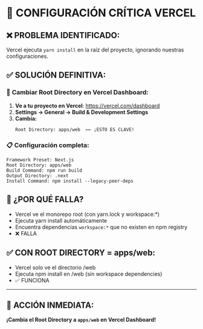 # 🚨 CONFIGURACIÓN CRÍTICA VERCEL

## ❌ **PROBLEMA IDENTIFICADO:**
Vercel ejecuta `yarn install` en la raíz del proyecto, ignorando nuestras configuraciones.

## ✅ **SOLUCIÓN DEFINITIVA:**

### 🎯 **Cambiar Root Directory en Vercel Dashboard:**

1. **Ve a tu proyecto en Vercel**: https://vercel.com/dashboard
2. **Settings → General → Build & Development Settings**
3. **Cambia:**
   ```
   Root Directory: apps/web  ←← ¡ESTO ES CLAVE!
   ```

### 📋 **Configuración completa:**

```
Framework Preset: Next.js
Root Directory: apps/web
Build Command: npm run build  
Output Directory: .next
Install Command: npm install --legacy-peer-deps
```

## 🎯 **¿POR QUÉ FALLA?**

- Vercel ve el monorepo root (con yarn.lock y workspace:*)
- Ejecuta yarn install automáticamente 
- Encuentra dependencias `workspace:*` que no existen en npm registry
- ❌ FALLA

## ✅ **CON ROOT DIRECTORY = apps/web:**

- Vercel solo ve el directorio /web
- Ejecuta npm install en /web (sin workspace dependencies)  
- ✅ FUNCIONA

---

## 🚀 **ACCIÓN INMEDIATA:**

**¡Cambia el Root Directory a `apps/web` en Vercel Dashboard!**
